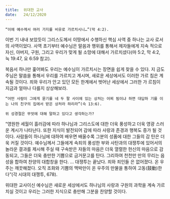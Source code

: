 ```yaml
---
title:  위대한 교사
date:   24/12/2020
---
```


`“이에 예수께서 여러 가지를 비유로 가르치시니…”(막 4:2).`

이번 기 내내 보았듯이 그리스도께서 이땅에서 수행하신 핵심 사역 중 하나는 교사 로서의 사역이었다. 사역 초기부터 예수님은 말씀과 행위를 통해서 제자들에게 지속 적으로 자신, 아버지, 구원, 그리고 우리가 맞게 될 소망에 대해서 가르치셨다(마 5:2, 막 4:2, 눅 19:47, 요 6:59 참고).

복음서 하나만 훑어봐도 우리는 예수님이 가르치시는 장면을 쉽게 찾을 수 있다. 지 금도 주님은 말씀을 통해서 우리를 가르치고 계시며, 새로운 세상에서도 이러한 가르 침은 계속될 것이다. 죄와 우리가 안고 있던 모든 한계에서 벗어난 세상에서 그러한 가 르침이 지금과 얼마나 다를지 상상해보라.

`“어떤 사람이 그에게 묻기를 네 두 팔 사이에 있는 상처는 어찌 됨이냐 하면 대답하 기를 이는 나의 친구의 집에서 받은 상처라 하리라”(슥 13:6).`

`위 성경절은 무엇에 대해 말하고 있다고 생각하는가?`

“영원한 세월이 흘러감에 따라 하나님과 그리스도에 대한 더욱 풍성하고 더욱 영광 스러운 계시가 나타난다. 또한 지식이 발전되어 감에 따라 사랑과 존경과 행복도 증가 될 것이다. 사람들이 하나님에 대하여 배우면 배울수록 그분의 성품에 대한 그들의 감 탄은 더욱 커질 것이다. 예수님께서 그들에게 속죄의 풍성한 부와 사탄과의 대쟁투에 있어서의 놀라운 결과를 제시해 주실 때 구속받은 자들의 마음은 더욱 열렬한 헌신의 마음으로 감동되고, 그들은 더욱 충만한 기쁨으로 금거문고를 탄다. 그리하여 천천만 만의 무리는 음성을 합하여 찬양의 대합창을 한다. … 대쟁투는 끝났다. 죄와 죄인들 은 없어졌다. 온 우주는 깨끗해졌다. 오직 조화와 기쁨의 맥박만이 온 우주의 만물을 통하여 고동(鼓動)한다”(각 시대의 대쟁투, 678).

위대한 교사이신 예수님은 새로운 세상에서도 하나님의 사랑과 구원의 과학을 계속 가르치실 것이고 우리는 그러한 지식으로 충만해 그분을 찬양할 것이다.